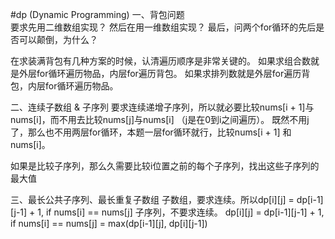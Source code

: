 #dp (Dynamic Programming)
一、背包问题  
要求先用二维数组实现？
然后在用一维数组实现？
最后，问两个for循环的先后是否可以颠倒，为什么？


在求装满背包有几种方案的时候，认清遍历顺序是非常关键的。
如果求组合数就是外层for循环遍历物品，内层for遍历背包。
如果求排列数就是外层for遍历背包，内层for循环遍历物品。

二、连续子数组 & 子序列
要求连续递增子序列，所以就必要比较nums[i + 1]与nums[i]，而不用去比较nums[j]与nums[i] （j是在0到i之间遍历）。
既然不用j了，那么也不用两层for循环，本题一层for循环就行，比较nums[i + 1] 和 nums[i]。

如果是比较子序列，那么久需要比较i位置之前的每个子序列，找出这些子序列的最大值

三、最长公共子序列、最长重复子数组
子数组，要求连续。所以dp[i][j] = dp[i-1][j-1] + 1,  if nums[i] == nums[j]
子序列，不要求连续。 dp[i][j] = dp[i-1][j-1] + 1, if nums[i] == nums[j]
                           = max(dp[i-1][j], dp[i][j-1])


